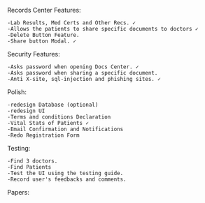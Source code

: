 Records Center Features:

	-Lab Results, Med Certs and Other Recs. ✓
	-Allows the patients to share specific documents to doctors ✓
	-Delete Button Feature.
	-Share button Modal. ✓

Security Features:

	-Asks password when opening Docs Center. ✓
	-Asks password when sharing a specific document.
	-Anti X-site, sql-injection and phishing sites. ✓

Polish:

	-redesign Database (optional)
	-redesign UI
	-Terms and conditions Declaration
	-Vital Stats of Patients ✓
	-Email Confirmation and Notifications
	-Redo Registration Form

Testing:

	-Find 3 doctors.
	-Find Patients
	-Test the UI using the testing guide.
	-Record user's feedbacks and comments.
  
Papers:

